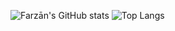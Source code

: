 ![Farzān's GitHub stats](https://github-readme-stats.vercel.app/api?username=Kusoden&theme=transparent&show_icons=true&rank_icon=percentile)
![Top Langs](https://github-readme-stats.vercel.app/api/top-langs/?username=Kusoden&theme=transparent&layout=compact)
